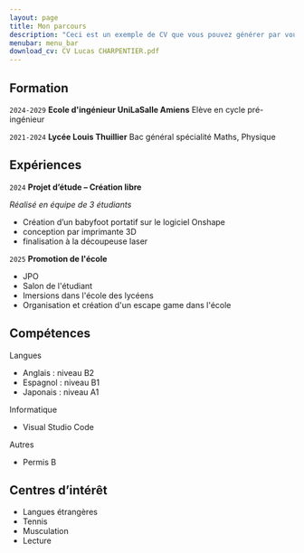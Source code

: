 ```yaml
---
layout: page
title: Mon parcours
description: "Ceci est un exemple de CV que vous pouvez générer par vous-même"
menubar: menu_bar
download_cv: CV Lucas CHARPENTIER.pdf
---
```


## Formation 


`2024-2029`
**Ecole d'ingénieur UniLaSalle Amiens**
Elève en cycle pré-ingénieur

`2021-2024`
**Lycée Louis Thuillier**
Bac général spécialité Maths, Physique 

## Expériences

`2024` **Projet d’étude – Création libre**

_Réalisé en équipe de 3 étudiants_
* Création d’un babyfoot portatif sur le logiciel Onshape
* conception par imprimante 3D
* finalisation à la découpeuse laser

`2025` **Promotion de l'école**
* JPO
* Salon de l'étudiant
* Imersions dans l'école des lycéens
* Organisation et création d'un escape game dans l'école


## Compétences

Langues
* Anglais : niveau B2
* Espagnol : niveau B1
* Japonais : niveau A1

Informatique
* Visual Studio Code

Autres
* Permis B

## Centres d’intérêt

* Langues étrangères
* Tennis
* Musculation
* Lecture
